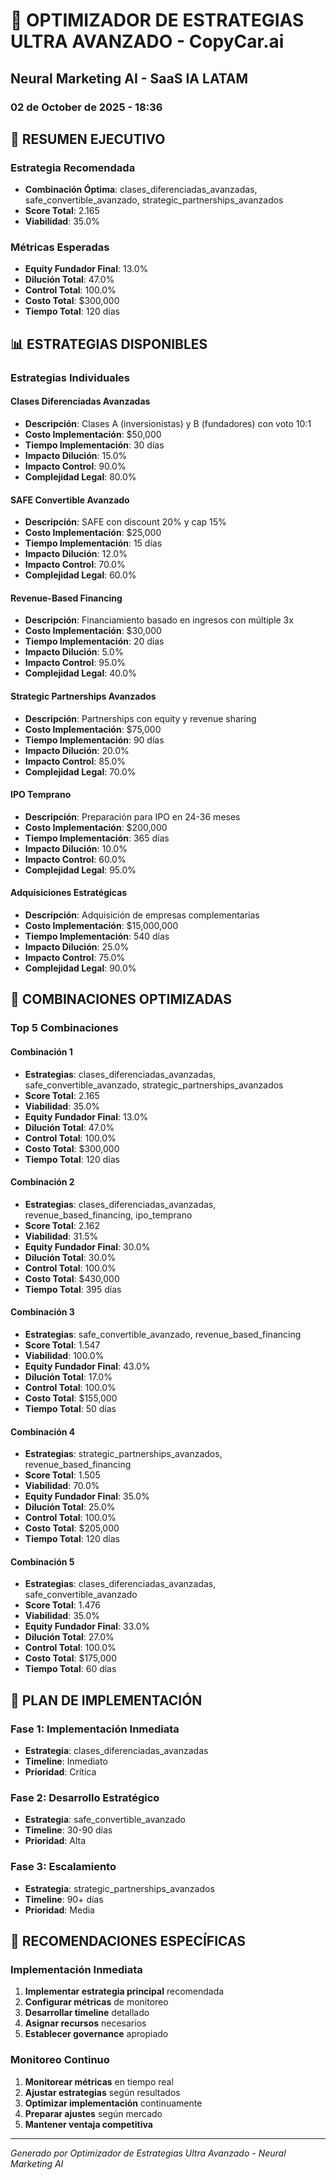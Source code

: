 
# 🎯 OPTIMIZADOR DE ESTRATEGIAS ULTRA AVANZADO - CopyCar.ai
## Neural Marketing AI - SaaS IA LATAM
### 02 de October de 2025 - 18:36

## 🎯 RESUMEN EJECUTIVO

### Estrategia Recomendada
- **Combinación Óptima**: clases_diferenciadas_avanzadas, safe_convertible_avanzado, strategic_partnerships_avanzados
- **Score Total**: 2.165
- **Viabilidad**: 35.0%

### Métricas Esperadas
- **Equity Fundador Final**: 13.0%
- **Dilución Total**: 47.0%
- **Control Total**: 100.0%
- **Costo Total**: $300,000
- **Tiempo Total**: 120 días

## 📊 ESTRATEGIAS DISPONIBLES

### Estrategias Individuales

#### Clases Diferenciadas Avanzadas
- **Descripción**: Clases A (inversionistas) y B (fundadores) con voto 10:1
- **Costo Implementación**: $50,000
- **Tiempo Implementación**: 30 días
- **Impacto Dilución**: 15.0%
- **Impacto Control**: 90.0%
- **Complejidad Legal**: 80.0%

#### SAFE Convertible Avanzado
- **Descripción**: SAFE con discount 20% y cap 15%
- **Costo Implementación**: $25,000
- **Tiempo Implementación**: 15 días
- **Impacto Dilución**: 12.0%
- **Impacto Control**: 70.0%
- **Complejidad Legal**: 60.0%

#### Revenue-Based Financing
- **Descripción**: Financiamiento basado en ingresos con múltiple 3x
- **Costo Implementación**: $30,000
- **Tiempo Implementación**: 20 días
- **Impacto Dilución**: 5.0%
- **Impacto Control**: 95.0%
- **Complejidad Legal**: 40.0%

#### Strategic Partnerships Avanzados
- **Descripción**: Partnerships con equity y revenue sharing
- **Costo Implementación**: $75,000
- **Tiempo Implementación**: 90 días
- **Impacto Dilución**: 20.0%
- **Impacto Control**: 85.0%
- **Complejidad Legal**: 70.0%

#### IPO Temprano
- **Descripción**: Preparación para IPO en 24-36 meses
- **Costo Implementación**: $200,000
- **Tiempo Implementación**: 365 días
- **Impacto Dilución**: 10.0%
- **Impacto Control**: 60.0%
- **Complejidad Legal**: 95.0%

#### Adquisiciones Estratégicas
- **Descripción**: Adquisición de empresas complementarias
- **Costo Implementación**: $15,000,000
- **Tiempo Implementación**: 540 días
- **Impacto Dilución**: 25.0%
- **Impacto Control**: 75.0%
- **Complejidad Legal**: 90.0%


## 🔄 COMBINACIONES OPTIMIZADAS

### Top 5 Combinaciones

#### Combinación 1
- **Estrategias**: clases_diferenciadas_avanzadas, safe_convertible_avanzado, strategic_partnerships_avanzados
- **Score Total**: 2.165
- **Viabilidad**: 35.0%
- **Equity Fundador Final**: 13.0%
- **Dilución Total**: 47.0%
- **Control Total**: 100.0%
- **Costo Total**: $300,000
- **Tiempo Total**: 120 días

#### Combinación 2
- **Estrategias**: clases_diferenciadas_avanzadas, revenue_based_financing, ipo_temprano
- **Score Total**: 2.162
- **Viabilidad**: 31.5%
- **Equity Fundador Final**: 30.0%
- **Dilución Total**: 30.0%
- **Control Total**: 100.0%
- **Costo Total**: $430,000
- **Tiempo Total**: 395 días

#### Combinación 3
- **Estrategias**: safe_convertible_avanzado, revenue_based_financing
- **Score Total**: 1.547
- **Viabilidad**: 100.0%
- **Equity Fundador Final**: 43.0%
- **Dilución Total**: 17.0%
- **Control Total**: 100.0%
- **Costo Total**: $155,000
- **Tiempo Total**: 50 días

#### Combinación 4
- **Estrategias**: strategic_partnerships_avanzados, revenue_based_financing
- **Score Total**: 1.505
- **Viabilidad**: 70.0%
- **Equity Fundador Final**: 35.0%
- **Dilución Total**: 25.0%
- **Control Total**: 100.0%
- **Costo Total**: $205,000
- **Tiempo Total**: 120 días

#### Combinación 5
- **Estrategias**: clases_diferenciadas_avanzadas, safe_convertible_avanzado
- **Score Total**: 1.476
- **Viabilidad**: 35.0%
- **Equity Fundador Final**: 33.0%
- **Dilución Total**: 27.0%
- **Control Total**: 100.0%
- **Costo Total**: $175,000
- **Tiempo Total**: 60 días


## 🚀 PLAN DE IMPLEMENTACIÓN

### Fase 1: Implementación Inmediata
- **Estrategia**: clases_diferenciadas_avanzadas
- **Timeline**: Inmediato
- **Prioridad**: Crítica

### Fase 2: Desarrollo Estratégico
- **Estrategia**: safe_convertible_avanzado
- **Timeline**: 30-90 días
- **Prioridad**: Alta

### Fase 3: Escalamiento
- **Estrategia**: strategic_partnerships_avanzados
- **Timeline**: 90+ días
- **Prioridad**: Media

## 🎯 RECOMENDACIONES ESPECÍFICAS

### Implementación Inmediata
1. **Implementar estrategia principal** recomendada
2. **Configurar métricas** de monitoreo
3. **Desarrollar timeline** detallado
4. **Asignar recursos** necesarios
5. **Establecer governance** apropiado

### Monitoreo Continuo
1. **Monitorear métricas** en tiempo real
2. **Ajustar estrategias** según resultados
3. **Optimizar implementación** continuamente
4. **Preparar ajustes** según mercado
5. **Mantener ventaja competitiva**

---
*Generado por Optimizador de Estrategias Ultra Avanzado - Neural Marketing AI*
